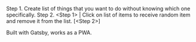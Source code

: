 Step 1. Create list of things that you want to do without knowing which one specifically.
Step 2. <Step 1> | Click on list of items to receive random item and remove it from the list. [<Step 2>]


Built with Gatsby, works as a PWA. 
